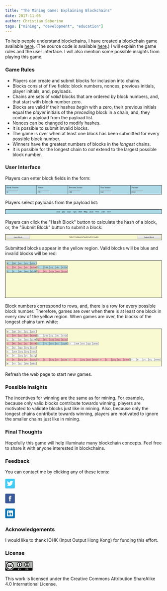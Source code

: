 ```yaml
---
title: "The Mining Game: Explaining Blockchains"
date: 2017-11-05
author: Christian Seberino
tags: ["mining", "development", "education"]
---
```


To help people understand blockchains, I have created a blockchain game
available [here](http://mininggame.pythonanywhere.com/). (The source code is
available [here](https://bitbucket.org/seberino/mining_game).) I will explain
the game rules and the user interface. I will also mention some possible
insights from playing this game.

### Game Rules

* Players can create and submit blocks for inclusion into chains.
* Blocks consist of five fields: block numbers, nonces, previous initials, player
initials, and, payloads.
* Chains are sets of *valid* blocks that are ordered by block numbers, and, that
start with block number zero.
* Blocks are valid if their hashes *begin* with a zero, their previous initials
equal the *player* initials of the *preceding* block in a chain, and, they
contain a payload from the payload list.
* Nonces can be changed to modify hashes.
* It is possible to submit invalid blocks.
* The game is over when at least one block has been submitted for every possible
block number.
* Winners have the greatest numbers of blocks in the *longest* chains.
* It is possible for the longest chain to *not* extend to the largest possible
block number.

### User Interface

Players can enter block fields in the form:

![](./1eJJfLId2umW5jY2LQnYUnQ.png)

Players select payloads from the payload list:

![](./1VB2HFw5Hefqc9bznkVzt8w.png)

Players can click the "Hash Block" button to calculate the hash of a block, or,
the "Submit Block" button to submit a block:

![](./1hylABG2F9EASeHMXC24jsQ.png)

Submitted blocks appear in the yellow region. Valid blocks will be blue and
invalid blocks will be red:

![](./1kEAepWFfqATH89WTGnJW5g.png)

Block numbers correspond to rows, and, there is a row for every possible block
number. Therefore, games are over when there is at least one block in every
*row* of the yellow region. When games are over, the blocks of the longest
chains turn white:

![](./1FaeAmcvkJ4cTInOdyOAHyA.png)

Refresh the web page to start new games.

### Possible Insights

The incentives for winning are the same as for mining. For example, because only
valid blocks contribute towards winning, players are motivated to validate
blocks just like in mining. Also, because only the longest chains contribute
towards winning, players are motivated to ignore the smaller chains just like in
mining.

### Final Thoughts

Hopefully this game will help illuminate many blockchain concepts. Feel free to
share it with anyone interested in blockchains.

### Feedback

You can contact me by clicking any of these icons:

![](./0eoFC6QOWZ--bCngK.png)

![](./0i3CwTFEKUnKYHMf0.png)

![](./0HQj6HSHxE7pkIBjk.png)

### Acknowledgements

I would like to thank IOHK (Input Output Hong Kong) for funding this effort.

### License

![](./0hocpUZXBcjzNJeQ2.png)

This work is licensed under the Creative Commons Attribution ShareAlike 4.0
International License.
